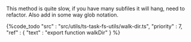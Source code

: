 This method is quite slow, if you have many subfiles it will hang, need to refactor. Also add in some way glob notation.

{%code_todo
    "src" : "src/utils/ts-task-fs-utils/walk-dir.ts",
    "priority" : 7,
    "ref" : {
        "text" : "export function walkDir"
    }
%}
